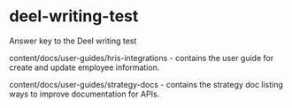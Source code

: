 # deel-writing-test
Answer key to the Deel writing test

content/docs/user-guides/hris-integrations - contains the user guide for create and update employee information.

content/docs/user-guides/strategy-docs - contains the strategy doc listing ways to improve documentation for APIs.
